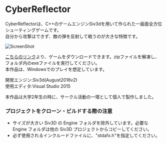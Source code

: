 # CyberReflector

CyberReflectorは、C++のゲームエンジンSiv3dを用いて作られた一画面全方位シューティングゲームです。<br>
自分から攻撃はできず、敵の弾を反射して戦うのが大きな特徴です。

![ScreenShot](https://user-images.githubusercontent.com/40136659/80856754-9a92b180-8c87-11ea-9c7e-20261dd9de6c.png)


[こちらのリンク](https://github.com/KoheiTashiro/CyberReflector/releases/download/tags/CyberReflector.zip)より、ゲームをダウンロードできます。zipファイルを解凍し、フォルダ内のexeファイルを実行してください。  
本作品は、Windowsでのプレイを想定しています。


開発エンジン:Siv3d(August2016v2)  
使用エディタ:Visual Studio 2015

本作品は大学2年生の時に、サークル活動の一環として個人で製作しました。

### プロジェクトをクローン・ビルドする際の注意
- サイズが大きい Siv3D の Engine フォルダを除外しています。必要な Engine フォルダは他の Siv3D プロジェクトからコピーしてください。
- 必ず使用されるインクルードファイルに、"stdafx.h"を指定してください。
